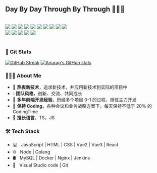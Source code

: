 <h2>Day By Day Through By Through 👋👋👋</h2>

</br>

<div>
  <img src="https://img.shields.io/badge/-JavaScript-f6da1c?style=flat&logo=javascript&logoColor=white">
  <img src="https://img.shields.io/badge/-TypeScript-2b6dbf?style=flat&logo=typescript&logoColor=white">
  <img src="https://img.shields.io/badge/-Vue-46b882?style=flat&logo=vue.js&logoColor=white">
  <img src="https://img.shields.io/badge/-React-00b4ce?style=flat&logo=react&logoColor=white">
  <img src="https://img.shields.io/badge/-Next-black?style=flat&logo=next.js&logoColor=white">
  <img src="https://img.shields.io/badge/-Node.js-3C873A?style=flat&logo=Node.js&logoColor=white">
  <img src="https://img.shields.io/badge/-Koa-33333D?style=flat&logo=koa&logoColor=white">
  <img src="https://img.shields.io/badge/-Go-00ADD8?style=flat&logo=go&logoColor=white">
  <img src="https://img.shields.io/badge/wechat_miniprogram-09b955?style=flat&logo=wechat&logoColor=white">
  <img src="https://img.shields.io/badge/-less-bf608e?style=flat&logo=less&logoColor=white">
</div>

<div>
  <img src="https://img.shields.io/badge/-Git-ee462c?style=flat&logo=git&logoColor=white">
  <img src="https://img.shields.io/badge/-Nginx-408e43?style=flat&logo=nginx&logoColor=white">
  <img src="https://img.shields.io/badge/-Docker-218bea?style=flat&logo=docker&logoColor=white">
  <img src="https://img.shields.io/badge/-Github-black?style=flat&logo=github">
  <img src="https://img.shields.io/badge/-Jenkins-b3392d?style=flat&logo=jenkins&logoColor=white">
</div>

<br />

<h3> 👃 Git Stats </h3>

[![GitHub Streak](https://github-readme-streak-stats.herokuapp.com/?user=FateZeros&theme=tokyonight)](https://git.io/streak-stats) [![Anurag's GitHub stats](https://github-readme-stats.vercel.app/api?username=FateZeros&show_icons=true&theme=tokyonight)](https://github.com/anuraghazra/github-readme-stats)

<h3> 👨🏻‍💻 About Me </h3>

- 🍃 **热衷新技术**，追求新技术，并应用新技术到实际的项目中
- 💧 **团队风格**，创新、交流、共同成长
- 🚀 **多年前端开发经验**，历经多个项目 0-1 的过程，担任主力开发
- 🤖 **保持 Coding**，各种会议和业务战略方案下，每天保持不低于 20% 的 CodingTime
- 🎯 **擅长语言**，TS，JS

<h3>🛠 Tech Stack</h3>

- 💻 &nbsp; JavaScript | HTML | CSS | Vue2 | Vue3 | React
- 🌐 &nbsp; Node | Golang
- 🛢 &nbsp; MySQL | Docker | Nginx | Jenkins
- 🔧 &nbsp; Visual Studio code | Git
